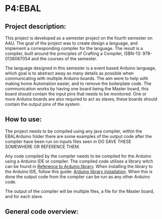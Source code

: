 # P4:EBAL

## Project description:

This project is developed as a semester project on the fourth semester on AAU. The goal of the project was to create design a language, and implement a corresponding compiler for the language. 
The result is a compiler, built around the principles of Crafting a Compiler, ISBN-13: 978-0136067054 and the courses of the semester.

The language designed in this semester is a event based Arduino language, which goal is to abstract away as many details as possible when communicating with multiple Arduino boards. The aim were to help with making home Automation easier, and to remove the boilerplate code.
The communication works by having one board being the Master board, this board should contain the input pins that needs to be monitored.
One or more Arduino boards are also required to act as slaves, these boards should contain the output pins of the system.

## How to use:

The project needs to be compiled using any java compiler, within the EBALArduino folder there are some examples of the output code after the compiler have been run on inputs files seen in DO SAVE THESE SOMEWHERE OR REFERENCE THEM.

Any code compiled by the compiler needs to be compiled for the Arduino using a Arduino IDE or compiler. 
The compiled code utilises a library witch can be found in [Reference to Arduino library](https://www.youtube.com/watch?v=dQw4w9WgXcQ). 
When installing the library to the Arduino IDE, follow this guide: [Arduino library installation](https://www.arduino.cc/en/guide/libraries).
When this is done the output code from the compiler can be run as any other Arduino code.

The output of the compiler will be multiple files, a file for the Master board, and for each slave.

## General code overview:



